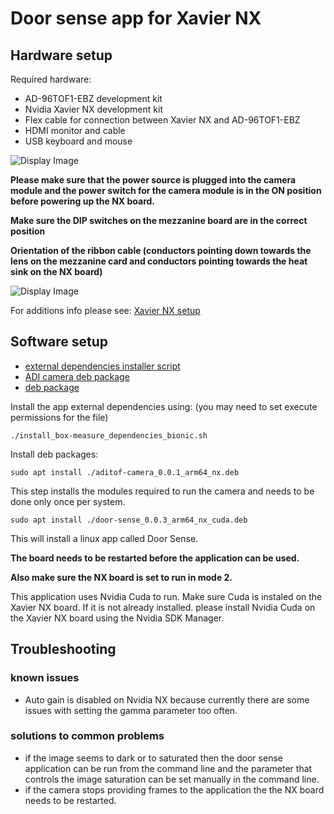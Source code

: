 # Door sense app for Xavier NX

## Hardware setup
Required hardware:
 - AD-96TOF1-EBZ development kit
 - Nvidia Xavier NX development kit
 - Flex cable for connection between Xavier NX and AD-96TOF1-EBZ
 - HDMI monitor and cable
 - USB keyboard and mouse
 
 ![Display Image](https://github.com/robotics-ai/tof_process_public/blob/main/door_sense/Doc/Images/xavier-nx-ad96tof1.jpg)

**Please make sure that the power source is plugged into the camera module and the power switch for the camera module is in the ON position before powering up the NX board.**

**Make sure the DIP switches on the mezzanine board are in the correct position**

**Orientation of the ribbon cable (conductors pointing down towards the lens on the mezzanine card and conductors pointing towards the heat sink on the NX board)**

 ![Display Image](https://github.com/robotics-ai/tof_process_public/blob/main/box_measure/Doc/Images/switches.jpeg)

For additions info please see: 
[Xavier NX setup](https://wiki.analog.com/resources/eval/user-guides/ad-96tof1-ebz/ug_xavier_nx)

## Software setup

- [external dependencies installer script](https://github.com/robotics-ai/tof_process_public/blob/main/door_sense/Xavier-NX/install_door-sense_dependencies_bionic.sh)
- [ADI camera deb package](https://github.com/robotics-ai/tof_process_public/blob/main/door_sense/Xavier-NX/aditof-camera_0.0.1_arm64_nx.deb)
- [deb package](https://github.com/robotics-ai/tof_process_public/blob/main/door_sense/Xavier-NX/door-sense_0.0.3_arm64_nx_cuda.deb)

Install the app external dependencies using: (you may need to set execute permissions for the file)
```
./install_box-measure_dependencies_bionic.sh
```

Install deb packages:
```
sudo apt install ./aditof-camera_0.0.1_arm64_nx.deb
```
This step installs the modules required to run the camera and needs to be done only once per system.

```
sudo apt install ./door-sense_0.0.3_arm64_nx_cuda.deb
```
This will install a linux app called Door Sense.

**The board needs to be restarted before the application can be used.**

**Also make sure the NX board is set to run in mode 2.**

This application uses Nvidia Cuda to run. Make sure Cuda is instaled on the Xavier NX board. If it is not already installed. please install Nvidia Cuda on the Xavier NX board using the Nvidia SDK Manager.
 
## Troubleshooting
### known issues
   - Auto gain is disabled on Nvidia NX because currently there are some issues with setting the gamma parameter too often.
### solutions to common problems
   - if the image seems to dark or to saturated then the door sense application can be run from the command line and the parameter that controls the image saturation can be set manually in the command line.
   - if the camera stops providing frames to the application the the NX board needs to be restarted.
